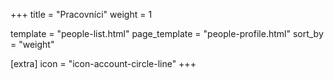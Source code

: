+++
title = "Pracovníci"
weight = 1

template = "people-list.html"
page_template = "people-profile.html"
sort_by = "weight"

[extra]
icon = "icon-account-circle-line"
+++


